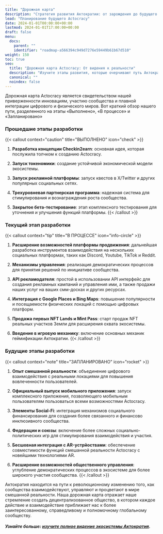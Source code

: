 ```yaml
---
title: "Дорожная карта"
description: "Стратегия развития Актократии: от зарождения до будущего смешанной реальности, и далее."
lead: "Планирование будущего Actocracy"
date: 2024-01-01T00:00:00+00:00
lastmod: 2024-01-01T17:00:00+00:00
draft: false
menu:
  docs:
    parent: ""
    identifier: "roadmap-a566394c949d7276e59449b61b67d510"
weight: 150
toc: true
seo:
  title: "Дорожная карта Actocracy: От видения к реальности"
  description: "Изучите этапы развития, которые очерчивают путь Актократии к децентрализованной, вовлеченной и взаимодействующей экосистеме."
  canonical: ""
  noindex: false
---
```


Дорожная карта Actocracy является свидетельством нашей приверженности инновациям, участию сообщества и плавной интеграции цифрового и физического миров. Вот краткий обзор нашего пути, разделенного на этапы «Выполнено», «В процессе» и «Запланировано»

### Прошедшие этапы разработки

{{< callout context="caution" title="ВЫПОЛНЕНО" icon="check" >}}
1. **Разработка концепции Checkin2earn**: основная идея, которая послужила толчком к созданию Actocracy.

2. **Запуск токеномики**: создание устойчивой экономической модели экосистемы.

3. **Запуск рекламной платформы**: запуск квестов в Х/Twitter и других популярных социальных сетях.

4. **Трехуровневая партнерская программа**: надежная система для стимулирования и вознаграждения роста сообщества.

5. **Закрытое бета-тестирование**: этап комплексного тестирования для уточнения и улучшения функций платформы.
{{< /callout >}}

### Текущий этап разработки

{{< callout context="tip" title="В ПРОЦЕССЕ" icon="info-circle" >}}
1. **Расширение возможностей платформы продвижения**: дальнейшая разработка инструментов взаимодействия на нескольких социальных платформах, таких как Discord, Youtube, TikTok и Reddit.

2. **Механизмы управления**: реализация демократических процессов для принятия решений по инициативе сообщества.

3. **API рекламодателя**: простой в использовании API интерфейс для создания рекламных кампаний и управления ими, а также продажи наших услуг на ваших смм-досках и других ресурсах.

4. **Интеграция с Google Places и Bing Maps**: повышение популярности и посещаемости физических локаций с помощью цифровых платформ.

5. **Продажа первых NFT Lands и Mint Pass**: старт продаж NFT реальных участков Земли для расширения охвата экосистемы.

6. **Введение в игровую механику**: включение основных механик геймификации Актократии.
{{< /callout >}}

### Будущие этапы разработки

{{< callout context="note" title="ЗАПЛАНИРОВАНО" icon="rocket" >}}
1. **Опыт смешанной реальности**: объединение цифрового взаимодействия с реальными локациями для повышения вовлеченности пользователей.

2. **Официальный выпуск мобильного приложения**: запуск комплексного приложения, позволяющего мобильным пользователям пользоваться всеми возможностями Actocracy.

3. **Элементы Social-Fi**: интеграция механизмов социального финансирования для создания более связанного и финансово инклюзивного сообщества.

4. **Федерации и союзы**: включение более сложных социально-политических игр для стимулирования взаимодействия и участия.

5. **Бесшовная интеграция с AR-устрйоствами**: обеспечение совместимости функций смешанной реальности Actocracy с новейшими технологиями AR.

6. **Расширение возможностей общественного управления**: углубление демократических процессов в экосистеме для более широкого участия сообщества.
{{< /callout >}}

Актократия находится на пути к революционному изменению того, как сообщества взаимодействуют, управляют и процветают в мире смешанной реальности. Наша дорожная карта отражает наше стремление создать децентрализованное общество, в котором каждое действие и взаимодействие приближает нас к более заинтересованному, справедливому и полномочному глобальному сообществу.

##### Узнайте больше: <a href="https://docs.actocracy.com/publicdeck.pdf" target="_blank">изучите полное видение экосистемы Актократия</a>.